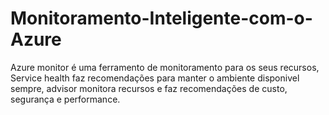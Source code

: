 # Monitoramento-Inteligente-com-o-Azure

Azure monitor é uma ferramento de monitoramento para os seus recursos, 
Service health faz recomendações para manter o ambiente disponivel sempre,
advisor monitora recursos e faz recomendações de custo, segurança e performance.
